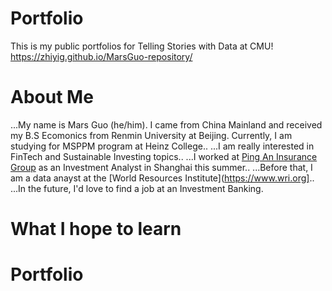 # Portfolio
This is my public portfolios for Telling Stories with Data at CMU!
https://zhiyig.github.io/MarsGuo-repository/

# About Me
...My name is Mars Guo (he/him). I came from China Mainland and received my B.S Ecomonics from Renmin University at Beijing. Currently, I am studying for MSPPM program at Heinz College..
...I am really interested in FinTech and Sustainable Investing topics..
...I worked at [Ping An Insurance Group](https://group.pingan.com) as an Investment Analyst in Shanghai this summer..
...Before that, I am a data anayst at the [World Resources Institute](https://www.wri.org]..
...In the future, I'd love to find a job at an Investment Banking.
# What I hope to learn


# Portfolio
